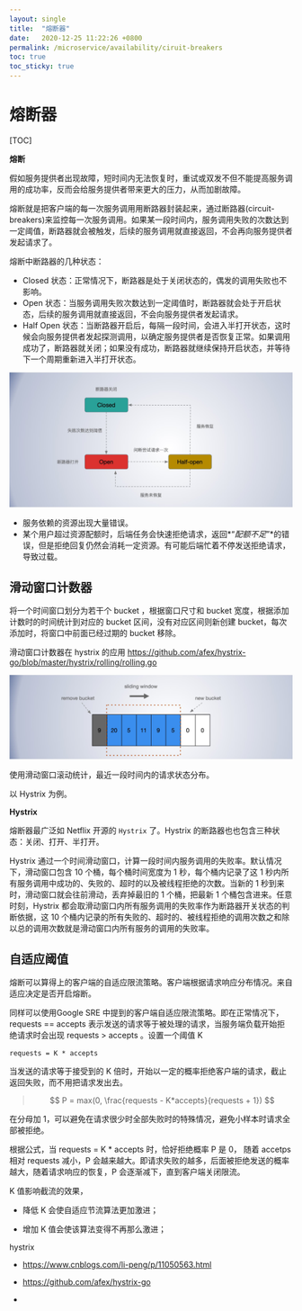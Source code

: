 ```yaml
---
layout: single
title:  "熔断器"
date:   2020-12-25 11:22:26 +0800
permalink: /microservice/availability/ciruit-breakers
toc: true
toc_sticky: true
---
```


# 熔断器 

[TOC]



**熔断**

假如服务提供者出现故障，短时间内无法恢复时，重试或双发不但不能提高服务调用的成功率，反而会给服务提供者带来更大的压力，从而加剧故障。

熔断就是把客户端的每一次服务调用用断路器封装起来，通过断路器(circuit-breakers)来监控每一次服务调用。如果某一段时间内，服务调用失败的次数达到一定阈值，断路器就会被触发，后续的服务调用就直接返回，不会再向服务提供者发起请求了。



熔断中断路器的几种状态：

- Closed 状态：正常情况下，断路器是处于关闭状态的，偶发的调用失败也不影响。
- Open 状态：当服务调用失败次数达到一定阈值时，断路器就会处于开启状态，后续的服务调用就直接返回，不会向服务提供者发起请求。
- Half Open 状态：当断路器开启后，每隔一段时间，会进入半打开状态，这时候会向服务提供者发起探测调用，以确定服务提供者是否恢复正常。如果调用成功了，断路器就关闭；如果没有成功，断路器就继续保持开启状态，并等待下一个周期重新进入半打开状态。

![circuit-breaker](06-10-img/circuit-breaker.jpg)



- 服务依赖的资源出现大量错误。
- 某个用户超过资源配额时，后端任务会快速拒绝请求，返回*“*配额不足*”*的错误，但是拒绝回复仍然会消耗一定资源。有可能后端忙着不停发送拒绝请求，导致过载。



## 滑动窗口计数器

将一个时间窗口划分为若干个 bucket ，根据窗口尺寸和 bucket 宽度，根据添加计数时的时间统计到对应的 bucket 区间，没有对应区间则新创建 bucket，每次添加时，将窗口中前面已经过期的 bucket 移除。

滑动窗口计数器在 hystrix 的应用 https://github.com/afex/hystrix-go/blob/master/hystrix/rolling/rolling.go

![sliding-window-counter](01-05-img/sliding-window-counter.jpg)

使用滑动窗口滚动统计，最近一段时间内的请求状态分布。



以 Hystrix 为例。

**Hystrix**

熔断器最广泛如 Netflix 开源的 `Hystrix` 了。Hystrix 的断路器也也包含三种状态：关闭、打开、半打开。

Hystrix 通过一个时间滑动窗口，计算一段时间内服务调用的失败率。默认情况下，滑动窗口包含 10 个桶，每个桶时间宽度为 1 秒，每个桶内记录了这 1 秒内所有服务调用中成功的、失败的、超时的以及被线程拒绝的次数。当新的 1 秒到来时，滑动窗口就会往前滑动，丢弃掉最旧的 1 个桶，把最新 1 个桶包含进来。任意时刻，Hystrix 都会取滑动窗口内所有服务调用的失败率作为断路器开关状态的判断依据，这 10 个桶内记录的所有失败的、超时的、被线程拒绝的调用次数之和除以总的调用次数就是滑动窗口内所有服务的调用的失败率。



## 自适应阈值

熔断可以算得上的客户端的自适应限流策略。客户端根据请求响应分布情况。来自适应决定是否开启熔断。

同样可以使用Google SRE 中提到的客户端自适应限流策略。即在正常情况下，requests == accepts 表示发送的请求等于被处理的请求，当服务端负载开始拒绝请求时会出现 requests > accepts 。设置一个阈值 K

```
requests = K * accepts
```

当发送的请求等于接受到的 K 倍时，开始以一定的概率拒绝客户端的请求，截止返回失败，而不用把请求发出去。

> $$
> P = max(0, \frac{requests - K*accepts}{requests + 1})
> $$

在分母加 1，可以避免在请求很少时全部失败时的特殊情况，避免小样本时请求全部被拒绝。

根据公式，当  requests = K * accepts 时，恰好拒绝概率 P 是 0， 随着 accetps 相对 requests 减小，P 会越来越大。即请求失败的越多，后面被拒绝发送的概率越大，随着请求响应的恢复，P 会逐渐减下，直到客户端关闭限流。

K 值影响截流的效果，

- 降低 K 会使自适应节流算法更加激进；

- 增加 K 值会使该算法变得不再那么激进；

















hystrix

- https://www.cnblogs.com/li-peng/p/11050563.html
- https://github.com/afex/hystrix-go









- 
































































